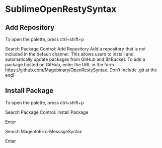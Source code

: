 # SublimeOpenRestySyntax
## Add Repository

To open the palette, press ctrl+shift+p

Search Package Control: Add Repository
Add a repository that is not included in the default channel. This allows users to install and automatically update packages from GitHub and BitBucket. To add a package hosted on GitHub, enter the URL in the form https://github.com/Magebinary/OpenRestySyntax. Don’t include .git at the end! 
## Install Package
To open the palette, press ctrl+shift+p

Search Package Control: Install Package

Enter

Search MagentoErrorMessageSyntax

Enter
